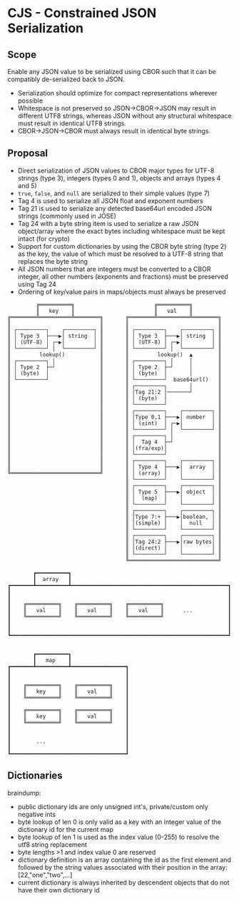 # CJS - Constrained JSON Serialization

## Scope

Enable any JSON value to be serialized using CBOR such that it can be compatibly de-serialized back to JSON.

* Serialization should optimize for compact representations wherever possible
* Whitespace is not preserved so JSON->CBOR->JSON may result in different UTF8 strings, whereas JSON without any structural whitespace must result in identical UTF8 strings.
* CBOR->JSON->CBOR must always result in identical byte strings

## Proposal

* Direct serialization of JSON values to CBOR major types for UTF-8 strings (type 3), integers (types 0 and 1), objects and arrays (types 4 and 5)
* `true`, `false`, and `null` are serialized to their simple values (type 7)
* Tag 4 is used to serialize all JSON float and exponent numbers
* Tag 21 is used to serialize any detected base64url encoded JSON strings (commonly used in JOSE)
* Tag 24 with a byte string item is used to serialize a raw JSON object/array where the exact bytes including whitespace must be kept intact (for crypto)
* Support for custom dictionaries by using the CBOR byte string (type 2) as the key, the value of which must be resolved to a UTF-8 string that replaces the byte string
* All JSON numbers that are integers must be converted to a CBOR integer, all other numbers (exponents and fractions) must be preserved using Tag 24
* Ordering of key/value pairs in maps/objects must always be preserved


```
         ╔══════════╗                         ╔══════════╗
         ║   key    ║                         ║   val    ║
╔════════╩══════════╩════════╗       ╔════════╩══════════╩════════╗
║                            ║       ║                            ║
║ ┌─────────┐    ┌─────────┐ ║       ║ ┌─────────┐    ┌─────────┐ ║
║ │ Type 3  ├───▶│ string  │ ║       ║ │ Type 3  ├───▶│ string  │ ║
║ │ (UTF-8) │ ┌─▶│         │ ║       ║ │ (UTF-8) │ ┌─▶│         │ ║
║ └─────────┘ │  └─────────┘ ║       ║ └─────────┘ │  └─────────┘ ║
║         lookup()           ║       ║         lookup()  ▲        ║
║ ┌─────────┐ │              ║       ║ ┌─────────┐ │     │        ║
║ │ Type 2  ├─┘              ║       ║ │ Type 2  ├─┘     │        ║
║ │ (byte)  │                ║       ║ │ (byte)  │       │        ║
║ └─────────┘                ║       ║ └─────────┘  base64url()   ║
║                            ║       ║ ┌─────────┐       │        ║
║                            ║       ║ │Tag 21:2 │───────┘        ║
║                            ║       ║ │ (byte)  │                ║
║                            ║       ║ └─────────┘                ║
║                            ║       ║ ┌─────────┐    ┌─────────┐ ║
║                            ║       ║ │Type 0,1 ├───▶│ number  │ ║
║                            ║       ║ │ (±int)  │ ┌─▶│         │ ║
║                            ║       ║ └─────────┘ │  └─────────┘ ║
║                            ║       ║ ┌─────────┐ │              ║
║                            ║       ║ │  Tag 4  ├─┘              ║
║                            ║       ║ │(fra/exp)│                ║
║                            ║       ║ └─────────┘                ║
║                            ║       ║ ┌─────────┐    ┌─────────┐ ║
║                            ║       ║ │ Type 4  ├───▶│  array  │ ║
╚════════════════════════════╝       ║ │ (array) │    │         │ ║
                                     ║ └─────────┘    └─────────┘ ║
                                     ║ ┌─────────┐    ┌─────────┐ ║
                                     ║ │ Type 5  ├───▶│ object  │ ║
                                     ║ │  (map)  │    │         │ ║
                                     ║ └─────────┘    └─────────┘ ║
                                     ║ ┌─────────┐    ┌─────────┐ ║
                                     ║ │Type 7:+ ├───▶│boolean, │ ║
                                     ║ │(simple) │    │  null   │ ║
                                     ║ └─────────┘    └─────────┘ ║
                                     ║ ┌─────────┐    ┌─────────┐ ║
                                     ║ │Tag 24:2 ├───▶│raw bytes│ ║
                                     ║ │(direct) │    │         │ ║
                                     ║ └─────────┘    └─────────┘ ║
                                     ╚════════════════════════════╝

        ┏━━━━━━━━━━┓
        ┃  array   ┃
┏━━━━━━━┻━━━━━━━━━━┻━━━━━━━━━━━━━━━━━━━━━━━━━━━━━━━━━━━━━━━━━━━━━━━━━┓
┃                                                                    ┃
┃                                                                    ┃
┃    ╔══════════╗    ╔══════════╗    ╔══════════╗                    ┃
┃    ║   val    ║    ║   val    ║    ║   val    ║      ...           ┃
┃    ╚══════════╝    ╚══════════╝    ╚══════════╝                    ┃
┃                                                                    ┃
┃                                                                    ┃
┗━━━━━━━━━━━━━━━━━━━━━━━━━━━━━━━━━━━━━━━━━━━━━━━━━━━━━━━━━━━━━━━━━━━━┛


        ┏━━━━━━━━━━┓
        ┃   map    ┃
┏━━━━━━━┻━━━━━━━━━━┻━━━━━━━━━━━━━━━━━┓
┃                                    ┃
┃                                    ┃
┃    ╔══════════╗    ╔══════════╗    ┃
┃    ║   key    ║    ║   val    ║    ┃
┃    ╚══════════╝    ╚══════════╝    ┃
┃                                    ┃
┃    ╔══════════╗    ╔══════════╗    ┃
┃    ║   key    ║    ║   val    ║    ┃
┃    ╚══════════╝    ╚══════════╝    ┃
┃                                    ┃
┃                                    ┃
┃        ...                         ┃
┃                                    ┃
┗━━━━━━━━━━━━━━━━━━━━━━━━━━━━━━━━━━━━┛
```

## Dictionaries

braindump:

* public dictionary ids are only unsigned int's, private/custom only negative ints
* byte lookup of len 0 is only valid as a key with an integer value of the dictionary id for the current map
* byte lookup of len 1 is used as the index value (0-255) to resolve the utf8 string replacement
* byte lengths >1 and index value 0 are reserved
* dictionary definition is an array containing the id as the first element and followed by the string values associated with their position in the array: [22,"one","two",...]
* current dictionary is always inherited by descendent objects that do not have their own dictionary id 











